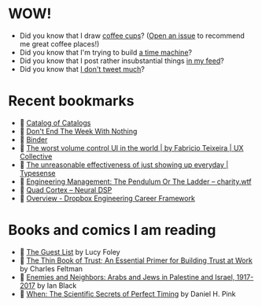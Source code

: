 # WOW!

- Did you know that I draw [coffee cups](https://papercups.mamuso.net/)? ([Open an issue](https://github.com/mamuso/papercups/issues) to recommend me great coffee places!)
- Did you know that I'm trying to build [a time machine](https://github.com/mamuso/fluxcapacitor)?
- Did you know that I post rather insubstantial things [in my feed](https://feed.mamuso.net/)?
- Did you know that [I don't tweet much](https://twitter.com/mamuso)?

# Recent bookmarks

- 👀 [Catalog of Catalogs](https://www.notion.so/Catalog-of-Catalogs-4bcbee621de243b6a34deaebd28180d0)
- 👀 [Don't End The Week With Nothing](https://training.kalzumeus.com/newsletters/archive/do-not-end-the-week-with-nothing)
- 👀 [Binder](https://mybinder.org/)
- 👀 [The worst volume control UI in the world | by Fabricio Teixeira | UX Collective](https://uxdesign.cc/the-worst-volume-control-ui-in-the-world-60713dc86950)
- 👀 [The unreasonable effectiveness of just showing up everyday | Typesense](https://typesense.org/blog/the-unreasonable-effectiveness-of-just-showing-up-everyday/)
- 👀 [Engineering Management: The Pendulum Or The Ladder – charity.wtf](https://charity.wtf/2019/01/04/engineering-management-the-pendulum-or-the-ladder/)
- 👀 [Quad Cortex – Neural DSP](https://neuraldsp.com/quad-cortex)
- 👀 [Overview - Dropbox Engineering Career Framework](https://dropbox.github.io/dbx-career-framework/)


# Books and comics I am reading

- 📘 [The Guest List](https://www.goodreads.com/book/show/52656911) by Lucy Foley
- 📘 [The Thin Book of Trust; An Essential Primer for Building Trust at Work](https://www.goodreads.com/book/show/8245275) by Charles Feltman
- 📘 [Enemies and Neighbors: Arabs and Jews in Palestine and Israel, 1917-2017](https://www.goodreads.com/book/show/36523502) by Ian   Black
- 📘 [When: The Scientific Secrets of Perfect Timing](https://www.goodreads.com/book/show/35786699) by Daniel H. Pink

